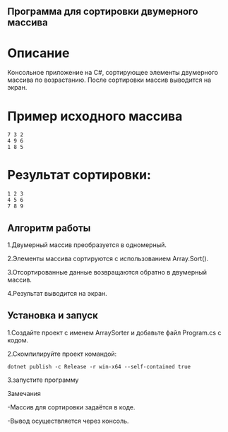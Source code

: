 ## Программа для сортировки двумерного массива

# Описание

Консольное приложение на C#, сортирующее элементы двумерного массива по возрастанию. После сортировки массив выводится на экран.

# Пример исходного массива
```
7 3 2
4 9 6
1 8 5
```
# Результат сортировки:
```
1 2 3
4 5 6
7 8 9
```
## Алгоритм работы

1.Двумерный массив преобразуется в одномерный.

2.Элементы массива сортируются с использованием Array.Sort().

3.Отсортированные данные возвращаются обратно в двумерный массив.

4.Результат выводится на экран.

## Установка и запуск

  1.Создайте проект с именем ArraySorter и добавьте файл Program.cs с кодом.

  2.Скомпилируйте проект командой:

  ```
  dotnet publish -c Release -r win-x64 --self-contained true
  ```
  3.запустите программу

Замечания

-Массив для сортировки задаётся в коде.

-Вывод осуществляется через консоль.
